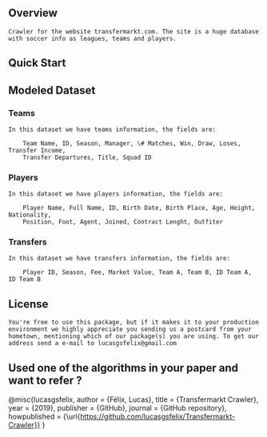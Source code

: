 ## Overview

	Crawler for the website transfermarkt.com. The site is a huge database with soccer info as leagues, teams and players.

## Quick Start


## Modeled Dataset


### Teams


	In this dataset we have teams information, the fields are:

		Team Name, ID, Season, Manager, \# Matches, Win, Draw, Loses, Transfer Income,
		Transfer Departures, Title, Squad ID

### Players

	
	In this dataset we have players information, the fields are:

		Player Name, Full Name, ID, Birth Date, Birth Place, Age, Height, Nationality, 
		Position, Foot, Agent, Joined, Contract Lenght, Outfiter

### Transfers

	
	In this dataset we have transfers information, the fields are:

		Player ID, Season, Fee, Market Value, Team A, Team B, ID Team A, ID Team B

## License

	
	You're free to use this package, but if it makes it to your production environment we highly appreciate you sending us a postcard from your hometown, mentioning which of our package(s) you are using. To get our address send a e-mail to lucasgsfelix@gmail.com

## Used one of the algorithms in your paper and want to refer ?

@misc{lucasgsfelix,
  author = {Félix, Lucas},
  title = {Transfermarkt Crawler},
  year = {2019},
  publisher = {GitHub},
  journal = {GitHub repository},
  howpublished = {\url{https://github.com/lucasgsfelix/Transfermarkt-Crawler}}
}